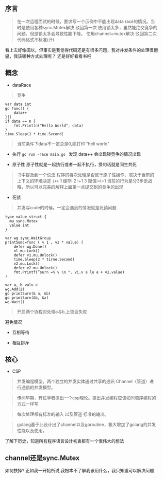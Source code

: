 ##  序言

> 在一次远程面试的时候，要求写一个示例中不能出现data race的情况。当时是使用各种sync.Mutex解决
> 驳回第一次  使用锁太多，虽然能绝交竞争的问题，但是锁太多会导致性能下降。 使用channel+mutex解决
> 驳回第二次  代码格式不标准(汗)

看上去好像阔以，但事实是我觉得代码还是有很多问题，我对并发条件的处理很懵逼，我该哪种方式处理呢？ 还是好好看看书吧

## 概念

- dataRace
> 竞争 

```golang
var data int
go func() {
    data++
}()
if data == 0 {
    fmt.Println("Hello World", data)
}
time.Sleep(1 * time.Second)
```
> 当前条件下data不一定总是0,能打印 “hell world” 
- 执行 `go run -race main.go ` 发现 data++ 会出现锁竞争的情况出现

- 原子性
原子性就是一起执行或者一起不执行，换句话就是同生共死

> 书中提及到一个说法 程序的每次处理是否属于原子性操作、取决于当前的上下文的环境决定
`i++` 
1 缓存i
2 i+1
3 赋值i=i=1
当前的行为是分3步走战略，所以可以完美的解释上面第一点提交到的竞争的出现

- 死锁

> 并发写code的时候，一定会遇到的情况就是死锁问题

```golang
type value struct {
  mu sync.Mutex
  value int
}

var wg sync.WaitGroup
printSum:=func ( v 1 , v2 * value) {
    defer wg.Done()
    vl.mu.Lock()
    defer v1.mu.Unlock()
    time.Sleep(2 * tirne.Second)
    v2.mu.Lock()
    defer v2.mu.Unlock()
    fmt.Printf(”surn =% v \n ", vi.v a lu e + v2.value)
)

var a, b valu e
wg.Add(2)
go printSurn(& a, &b)
go printSurn(&b, &a)
wg.Wait()
```
> 开启两个协程对处理a与b,上锁会失败

避免情况
- 互相等待

- 相互排斥

## 核心

- CSP
  
> 并发编程模型，两个独立的并发实体通过共享的通讯 Channel（管道）进行通信的并发模型。
 
> 传闻早期，有位学者提出一个csp理论。提出并发编程应该如同顺序编程的方式一样写

> 每次处理都有标准的输入 以及管道 标准的输出。

> golang基于此设计出了channel以及goroutine，极大增加了golang的并发性能以及使用。


了解下历史，知道所有程序语言设计初衷都有一个很伟大的想法


## channel还是sync.Mutex

如何抉择? 正如我一开始所说,我根本不了解我该用什么，我只知道可以解决问题